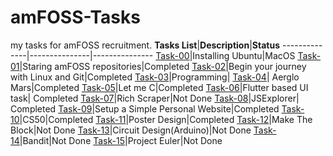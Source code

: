 # amFOSS-Tasks
my tasks for amFOSS recruitment.
**Tasks List**|**Description**|**Status**
--------------|---------------|---------------
[Task-00](https://github.com/prateek1061/amfoss-tasks/tree/master/task-00)|Installing Ubuntu|MacOS
[Task-01](https://github.com/prateek1061/amfoss-tasks/tree/master/task-00)|Staring amFOSS repositories|Completed
[Task-02](https://github.com/prateek1061/amfoss-tasks/tree/master/task-02)|Begin your journey with Linux and Git|Completed
[Task-03](https://github.com/prateek1061/amfoss-tasks/tree/master/task-03)|Programming|
[Task-04](https://github.com/prateek1061/amfoss-tasks/tree/master/task-04)| Aerglo Mars|Completed
[Task-05](https://github.com/prateek1061/amfoss-tasks/tree/master/task-05)|Let me C|Completed
[Task-06](https://github.com/prateek1061/amfoss-tasks/tree/master/task-06)|Flutter based UI task| Completed
[Task-07](https://github.com/prateek1061/amfoss-tasks/tree/master/task-07)|Rich Scraper|Not Done
[Task-08](https://github.com/prateek1061/amfoss-tasks/tree/master/task-08)|JSExplorer| Completed
[Task-09](https://github.com/prateek1061/amfoss-tasks/tree/master/task-09)|Setup a Simple Personal Website|Completed
[Task-10](https://github.com/prateek1061/amfoss-tasks/tree/master/task-10)|CS50|Completed
[Task-11](https://github.com/prateek1061/amfoss-tasks/tree/master/task-11)|Poster Design|Completed
[Task-12](https://github.com/prateek1061/amfoss-tasks/tree/master/task-12)|Make The Block|Not Done 
[Task-13](https://github.com/prateek1061/amfoss-tasks/tree/master/task-13)|Circuit Design(Arduino)|Not Done
[Task-14](https://github.com/prateek1061/amfoss-tasks/tree/master/task-14)|Bandit|Not Done
[Task-15](https://github.com/prateek1061/amfoss-tasks/tree/master/task-15)|Project Euler|Not Done
